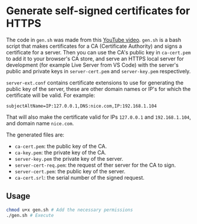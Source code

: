 # Generate self-signed certificates for HTTPS

The code in `gen.sh` was made from this [YouTube video](https://youtu.be/7YgaZIFn7mY).
`gen.sh` is a bash script that makes certificates for a CA (Certificate
Authority) and signs a certificate for a server. Then you can use the CA's
public key in `ca-cert.pem` to add it to your browser's CA store, and serve an
HTTPS local server for development (for example Live Server from VS Code) with
the server's public and private keys in `server-cert.pem` and `server-key.pem`
respectively.

`server-ext.conf` contains certificate extensions to use for generating the
public key of the server, these are other domain names or IP's for which the
certificate will be valid. For example:

```
subjectAltName=IP:127.0.0.1,DNS:nice.com,IP:192.168.1.104
```

That will also make the certificate valid for IPs `127.0.0.1` and
`192.168.1.104`, and domain name `nice.com`.

The generated files are:

- `ca-cert.pem`: the public key of the CA.
- `ca-key.pem`: the private key of the CA.
- `server-key.pem` the private key of the server.
- `server-cert-req.pem`: the request of ther server for the CA to sign.
- `server-cert.pem`: the public key of the server.
- `ca-cert.srl`: the serial number of the signed request.

## Usage

```bash
chmod u+x gen.sh # Add the necessary permissions
./gen.sh # Execute
```